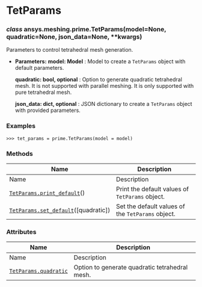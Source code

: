 # TetParams

<a id="ansys.meshing.prime.TetParams"></a>

### *class* ansys.meshing.prime.TetParams(model=None, quadratic=None, json_data=None, \*\*kwargs)

Parameters to control tetrahedral mesh generation.

* **Parameters:**
  **model: Model**
  : Model to create a `TetParams` object with default parameters.

  **quadratic: bool, optional**
  : Option to generate quadratic tetrahedral mesh. It is not supported with parallel meshing. It is only supported with pure tetrahedral mesh.

  **json_data: dict, optional**
  : JSON dictionary to create a `TetParams` object with provided parameters.

### Examples

```pycon
>>> tet_params = prime.TetParams(model = model)
```

<!-- !! processed by numpydoc !! -->

### Methods

| Name | Description |
|--------------------------------------------------------------------------------------------------------------------------------|---------------------------------------------------|
| Name | Description |
| [`TetParams.print_default`](ansys.meshing.prime.TetParams.print_default.md#ansys.meshing.prime.TetParams.print_default)()      | Print the default values of `TetParams` object.   |
| [`TetParams.set_default`](ansys.meshing.prime.TetParams.set_default.md#ansys.meshing.prime.TetParams.set_default)([quadratic]) | Set the default values of the `TetParams` object. |

### Attributes

| Name | Description |
|---------------------------------------------------------------------------------------------------------------|--------------------------------------------------|
| Name | Description |
| [`TetParams.quadratic`](ansys.meshing.prime.TetParams.quadratic.md#ansys.meshing.prime.TetParams.quadratic)   | Option to generate quadratic tetrahedral mesh.   |
<!-- vale on -->